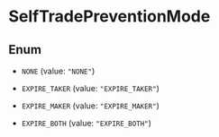 

# SelfTradePreventionMode

## Enum


* `NONE` (value: `"NONE"`)

* `EXPIRE_TAKER` (value: `"EXPIRE_TAKER"`)

* `EXPIRE_MAKER` (value: `"EXPIRE_MAKER"`)

* `EXPIRE_BOTH` (value: `"EXPIRE_BOTH"`)




